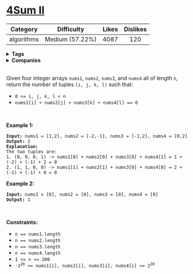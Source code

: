 # [4Sum II](https://leetcode.com/problems/4sum-ii/description/)

| Category | Difficulty | Likes | Dislikes |
| :------: | :--------: | :---: | :------: |
| algorithms | Medium (57.22%) | 4087 | 120 |

<details>
  <summary><strong>Tags</strong></summary>

  [hash-table](https://leetcode.com/tag/hash-table) | [binary-search](https://leetcode.com/tag/binary-search)

</details>

<details>
  <summary><strong>Companies</strong></summary>

  

</details>
<br />
<p>Given four integer arrays <code>nums1</code>, <code>nums2</code>, <code>nums3</code>, and <code>nums4</code> all of length <code>n</code>, return the number of tuples <code>(i, j, k, l)</code> such that:</p>

<ul>
  <li><code>0 &lt;= i, j, k, l &lt; n</code></li>
  <li><code>nums1[i] + nums2[j] + nums3[k] + nums4[l] == 0</code></li>
</ul>

<p>&nbsp;</p>
<p><strong>Example 1:</strong></p>

<pre><code><strong>Input:</strong> nums1 = [1,2], nums2 = [-2,-1], nums3 = [-1,2], nums4 = [0,2]
<strong>Output:</strong> 2
<strong>Explanation:</strong>
The two tuples are:
1. (0, 0, 0, 1) -&gt; nums1[0] + nums2[0] + nums3[0] + nums4[1] = 1 + (-2) + (-1) + 2 = 0
2. (1, 1, 0, 0) -&gt; nums1[1] + nums2[1] + nums3[0] + nums4[0] = 2 + (-1) + (-1) + 0 = 0</code></pre>

<p><strong>Example 2:</strong></p>

<pre><code><strong>Input:</strong> nums1 = [0], nums2 = [0], nums3 = [0], nums4 = [0]
<strong>Output:</strong> 1</code></pre>

<p>&nbsp;</p>
<p><strong>Constraints:</strong></p>

<ul>
  <li><code>n == nums1.length</code></li>
  <li><code>n == nums2.length</code></li>
  <li><code>n == nums3.length</code></li>
  <li><code>n == nums4.length</code></li>
  <li><code>1 &lt;= n &lt;= 200</code></li>
  <li><code>-2<sup>28</sup> &lt;= nums1[i], nums2[i], nums3[i], nums4[i] &lt;= 2<sup>28</sup></code></li>
</ul>

